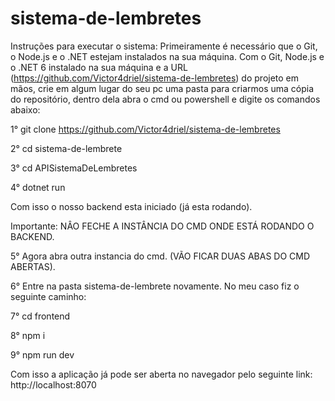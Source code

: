 # sistema-de-lembretes
Instruções para executar o sistema:
Primeiramente é necessário que o Git, o Node.js e o .NET estejam instalados na sua máquina.
Com o Git, Node.js e o .NET 6 instalado na sua máquina e a URL (https://github.com/Victor4driel/sistema-de-lembretes) do projeto em mãos, crie em algum lugar do seu pc uma pasta para criarmos uma cópia do repositório, dentro dela abra o cmd ou powershell e digite os comandos abaixo:

1° git clone https://github.com/Victor4driel/sistema-de-lembretes

2° cd sistema-de-lembrete

3° cd APISistemaDeLembretes

4° dotnet run
 
Com isso o nosso backend esta iniciado (já esta rodando).

Importante: NÂO FECHE A INSTÂNCIA DO CMD ONDE ESTÁ RODANDO O BACKEND.

5° Agora abra outra instancia do cmd. (VÃO FICAR DUAS ABAS DO CMD ABERTAS).

6° Entre na pasta sistema-de-lembrete novamente.
No meu caso fiz o seguinte caminho:

7° cd frontend
 
8° npm i
 
9° npm run dev
 
Com isso a aplicação já pode ser aberta no navegador pelo seguinte link: http://localhost:8070
